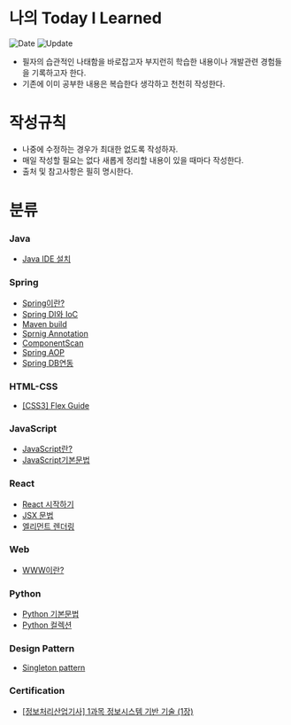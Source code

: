 # 나의 Today I Learned
![Date](https://img.shields.io/badge/Start-2024.03.06-red) ![Update](https://img.shields.io/badge/update-2024.04.14-grean)
- 필자의 습관적인 나태함을 바로잡고자 부지런히 학습한 내용이나 개발관련 경험들을 기록하고자 한다.
- 기존에 이미 공부한 내용은 복습한다 생각하고 천천히 작성한다.  

# 작성규칙
- 나중에 수정하는 경우가 최대한 없도록 작성하자.
- 매일 작성할 필요는 없다 새롭게 정리할 내용이 있을 때마다 작성한다.
- 출처 및 참고사항은 필히 명시한다.

# 분류

### Java
- [Java IDE 설치](https://github.com/one-west/TIL/blob/main/Java/Java%20IDE%20install%20%EB%B0%A9%EB%B2%95.md)

### Spring
- [Spring이란?](https://github.com/one-west/TIL/blob/main/Spring/%5BSpring%5D%20%EC%9D%B4%EB%9E%80%3F.md)
- [Spring DI와 IoC](https://github.com/one-west/TIL/blob/main/Spring/%5BSpring%5D%20DI%EC%99%80%20IoC.md)
- [Maven build](https://github.com/one-west/TIL/blob/main/Spring/%5BSpring%5D%20Maven%20build.md)
- [Sprnig Annotation](https://github.com/one-west/TIL/blob/main/Spring/%5BSpring%5D%20Annotation_%EC%9D%B4%EB%9E%80%3F.md)
- [ComponentScan](https://github.com/one-west/TIL/blob/main/Spring/%5BSpring%5D%20ComponentScan.md)
- [Spring AOP](https://github.com/one-west/TIL/blob/main/Spring/%5BSpring%5D%20AOP.md)
- [Spring DB연동](https://github.com/one-west/TIL/blob/main/Spring/%5BSpring%5D%20DB%EC%97%B0%EB%8F%99.md)

### HTML-CSS
- [[CSS3] Flex Guide](https://github.com/one-west/TIL/blob/main/CSS/Flex%20Guide.md)
  
### JavaScript
- [JavaScript란?](https://github.com/one-west/TIL/blob/main/JavaScript/JS%EB%9E%80%3F.md)
- [JavaScript기본문법](https://github.com/one-west/TIL/blob/main/JavaScript/JS%EA%B8%B0%EB%B3%B8%EB%AC%B8%EB%B2%95.md)

### React
- [React 시작하기](https://github.com/one-west/TIL/blob/main/React/React%20%EC%8B%9C%EC%9E%91%ED%95%98%EA%B8%B0.md)
- [JSX 문법](https://github.com/one-west/TIL/blob/main/React/JSX%EB%AC%B8%EB%B2%95.md)
- [엘리먼트 렌더링](https://github.com/one-west/TIL/blob/main/React/Element_Rendering.md)

### Web
- [WWW이란?](https://github.com/one-west/TIL/blob/main/Web/World_Wide_Web.md)

### Python
- [Python 기본문법](https://github.com/one-west/TIL/blob/main/Python/python%20%EA%B8%B0%EB%B3%B8%EB%AC%B8%EB%B2%95.md)
- [Python 컬렉션](https://github.com/one-west/TIL/blob/main/Python/Python%20%EC%BB%AC%EB%A0%89%EC%85%98(Collection).md)

### Design Pattern
- [Singleton pattern](https://github.com/one-west/TIL/blob/main/Design%20Pattern/Singleton%20pattern.md)

### Certification
- [[정보처리산업기사] 1과목 정보시스템 기반 기술 (1장)](https://github.com/one-west/TIL/blob/main/Certification/%EC%A0%95%EB%B3%B4%EC%B2%98%EB%A6%AC%EC%82%B0%EC%97%85%EA%B8%B0%EC%82%AC/%5B1%EA%B3%BC%EB%AA%A9%5D%20%EC%A0%95%EB%B3%B4%EC%8B%9C%EC%8A%A4%ED%85%9C%20%EA%B8%B0%EB%B0%98%20%EA%B8%B0%EC%88%A0%20(1%EC%9E%A5).md)
